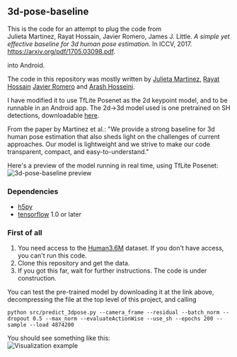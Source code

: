 ## 3d-pose-baseline

This is the code for an attempt to plug the code from  
Julieta Martinez, Rayat Hossain, Javier Romero, James J. Little.
_A simple yet effective baseline for 3d human pose estimation._
In ICCV, 2017. https://arxiv.org/pdf/1705.03098.pdf.

into Android. 

The code in this repository was mostly written by
[Julieta Martinez](https://github.com/una-dinosauria),
[Rayat Hossain](https://github.com/rayat137)
[Javier Romero](https://github.com/libicocco) and
[Arash Hosseini](https://github.com/ArashHosseini).  

I have modified it to use TfLite Posenet as the 2d keypoint model, and to be runnable in an Android app. The 2d->3d model used is one pretrained on SH detections, downloadable [here](https://drive.google.com/file/d/0BxWzojlLp259MF9qSFpiVjl0cU0/view?usp=sharing).

From the paper by Martinez et al.:
"We provide a strong baseline for 3d human pose estimation that also sheds light
on the challenges of current approaches. Our model is lightweight and we strive
to make our code transparent, compact, and easy-to-understand."

Here's a preview of the model running in real time, using TfLite Posenet:    
![3d-pose-baseline preview](https://github.com/serviceberry3/3d-pose-baseline_android/blob/master/img/baselin4.gif?raw=true)

### Dependencies

* [h5py](http://www.h5py.org/)
* [tensorflow](https://www.tensorflow.org/) 1.0 or later

### First of all
1. You need access to the [Human3.6M](http://vision.imar.ro/human3.6m/description.php) dataset. If you don't have access, you can't run this code.
2. Clone this repository and get the data.
3. If you got this far, wait for further instructions. The code is under construction.

You can test the pre-trained model by downloading it at the link above, decompressing the file at the top level of this project, and calling

`python src/predict_3dpose.py --camera_frame --residual --batch_norm --dropout 0.5 --max_norm --evaluateActionWise --use_sh --epochs 200 --sample --load 4874200`

You should see something like this:  
![Visualization example](/imgs/viz_example.png?raw=1)